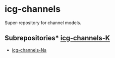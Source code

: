 # icg-channels
Super-repository for channel models.

## Subrepositories* [icg-channels-K](https://github.com/icgenealogy/icg-channels-k.git)
* [icg-channels-Na](https://github.com/icgenealogy/icg-channels-na.git)
